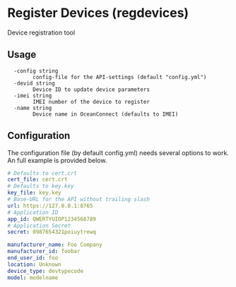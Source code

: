 # Register Devices (regdevices)

Device registration tool

## Usage

```
  -config string
        config-file for the API-settings (default "config.yml")
  -devid string
        Device ID to update device parameters
  -imei string
        IMEI number of the device to register
  -name string
        Device name in OceanConnect (defaults to IMEI)
```

## Configuration

The configuration file (by default config.yml) needs several options to work.
An full example is provided below.

```yaml
# Defaults to cert.crt
cert_file: cert.crt
# Defaults to key.key
key_file: key.key
# Base-URL for the API without trailing slash
url: https://127.0.0.1:8765
# Application ID
app_id: QWERTYUIOP1234568789
# Application Secret
secret: 0987654321poiuytrewq

manufacturer_name: Foo Company
manufacturer_id: foobar
end_user_id: foo
location: Unknown
device_type: devtypecode
model: modelname
```
